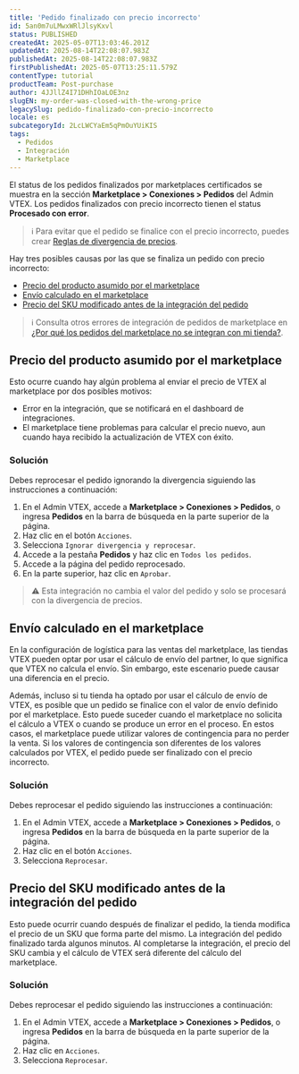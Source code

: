 ```yaml
---
title: 'Pedido finalizado con precio incorrecto'
id: 5an0m7uLMwxWRlJlsyKxvl
status: PUBLISHED
createdAt: 2025-05-07T13:03:46.201Z
updatedAt: 2025-08-14T22:08:07.983Z
publishedAt: 2025-08-14T22:08:07.983Z
firstPublishedAt: 2025-05-07T13:25:11.579Z
contentType: tutorial
productTeam: Post-purchase
author: 4JJllZ4I71DHhIOaLOE3nz
slugEN: my-order-was-closed-with-the-wrong-price
legacySlug: pedido-finalizado-con-precio-incorrecto
locale: es
subcategoryId: 2LcLWCYaEm5qPmOuYUiKIS
tags:
  - Pedidos
  - Integración
  - Marketplace
---
```


El status de los pedidos finalizados por marketplaces certificados se muestra en la sección **Marketplace > Conexiones > Pedidos** del Admin VTEX. Los pedidos finalizados con precio incorrecto tienen el status **Procesado con error**. 

> ℹ️ Para evitar que el pedido se finalice con el precio incorrecto, puedes crear [Reglas de divergencia de precios](https://help.vtex.com/es/tutorial/regra-de-divergencia-de-valores--6RlFLhD1rIRRshl83KnCjW).

Hay tres posibles causas por las que se finaliza un pedido con precio incorrecto:
- [Precio del producto asumido por el marketplace](#precio-del-producto-asumido-por-el-marketplace)
- [Envío calculado en el marketplace](#envio-calculado-en-el-marketplace)
- [Precio del SKU modificado antes de la integración del pedido](#precio-del-SKU-modificado-antes-de-la-integracion-del-pedido)

> ℹ️ Consulta otros errores de integración de pedidos de marketplace en [¿Por qué los pedidos del marketplace no se integran con mi tienda?](https://help.vtex.com/es/tutorial/porque-os-pedidos-do-marketplace-nao-integram-com-minha-loja--275YvF8dyry5KmfY9epoET).

## Precio del producto asumido por el marketplace

Esto ocurre cuando hay algún problema al enviar el precio de VTEX al marketplace por dos posibles motivos:
- Error en la integración, que se notificará en el dashboard de integraciones.
- El marketplace tiene problemas para calcular el precio nuevo, aun cuando haya recibido la actualización de VTEX con éxito.

### Solución 	

Debes reprocesar el pedido ignorando la divergencia siguiendo las instrucciones a continuación:

1. En el Admin VTEX, accede a **Marketplace > Conexiones > Pedidos**, o ingresa **Pedidos** en la barra de búsqueda en la parte superior de la página.
2. Haz clic en el botón `Acciones`.
3. Selecciona `Ignorar divergencia y reprocesar`.
4. Accede a la pestaña **Pedidos** y haz clic en `Todos los pedidos`.
5. Accede a la página del pedido reprocesado.
6. En la parte superior, haz clic en `Aprobar`.

> ⚠️ Esta integración no cambia el valor del pedido y solo se procesará con la divergencia de precios.

## Envío calculado en el marketplace

En la configuración de logística para las ventas del marketplace, las tiendas VTEX pueden optar por usar el cálculo de envío del partner, lo que significa que VTEX no calcula el envío. Sin embargo, este escenario puede causar una diferencia en el precio.

Además, incluso si tu tienda ha optado por usar el cálculo de envío de VTEX, es posible que un pedido se finalice con el valor de envío definido por el marketplace. Esto puede suceder cuando el marketplace no solicita el cálculo a VTEX o cuando se produce un error en el proceso. En estos casos, el marketplace puede utilizar valores de contingencia para no perder la venta. Si los valores de contingencia son diferentes de los valores calculados por VTEX, el pedido puede ser finalizado con el precio incorrecto.

### Solución

Debes reprocesar el pedido siguiendo las instrucciones a continuación:

1. En el Admin VTEX, accede a **Marketplace > Conexiones > Pedidos**, o ingresa **Pedidos** en la barra de búsqueda en la parte superior de la página.
2. Haz clic en el botón `Acciones`.
3. Selecciona `Reprocesar`.

## Precio del SKU modificado antes de la integración del pedido

Esto puede ocurrir cuando después de finalizar el pedido, la tienda modifica el precio de un SKU que forma parte del mismo. La integración del pedido finalizado tarda algunos minutos. Al completarse la integración, el precio del SKU cambia y el cálculo de VTEX será diferente del cálculo del marketplace.

### Solución

Debes reprocesar el pedido siguiendo las instrucciones a continuación:

1. En el Admin VTEX, accede a **Marketplace > Conexiones > Pedidos**, o ingresa **Pedidos** en la barra de búsqueda en la parte superior de la página.
2. Haz clic en `Acciones`.
3. Selecciona `Reprocesar`.

